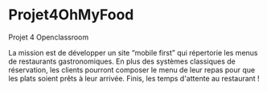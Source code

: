 # Projet4OhMyFood
Projet 4 Openclassroom

La mission est de développer un site “mobile first” qui répertorie les menus de restaurants gastronomiques.
En plus des systèmes classiques de réservation, les clients pourront composer le menu de leur repas pour que les plats soient prêts à leur arrivée.
Finis, les temps d'attente au restaurant !